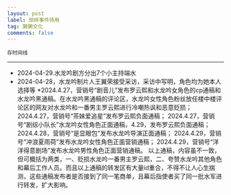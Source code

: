 ```yaml
---
layout: post
label: 琐碎事件待用
tag: 獭獭文化
comments: false
---
```


    存时间线

---

* 2024-04-29.水龙吟剧方分出7个小主持端水
* 2024-04-28，水龙吟制片人王翼荣接受采访，采访中写明，角色均为她本人选择等
*2024.4.27，营销号“剧音儿”发布罗云熙和水龙吟女角色的cp通稿和水龙吟黑通稿。在水龙吟黑通稿的评论区，水龙吟女性角色粉丝放任楼中楼评论区的网友对水龙吟和一番男主罗云熙进行冷嘲热讽和恶意贬损；
2024.4.27，营销号“茶妹爱追星”发布罗云熙负面通稿；
2024.4.27，营销号“剧综小队长”水龙吟女性角色正面通稿，4.29，发布罗云熙负面通稿；
2024.4.28，营销号“是显眼包”发布水龙吟导演正面通稿；
2024.4.29，营销号“冲浪夏雨荷”发布水龙吟女性角色正面营销通稿；
2024.4.29，营销号“洋洋得意剧场”发布水龙吟男性角色正面营销通稿。
以上通稿，内容虽不一致，但可概括为两类，一、贬损水龙吟一番男主罗云熙，二、夸赞水龙吟其他角色和幕后工作人员。而且以上通稿的转发区有大量id重合，不得不让人心生揣测，这些通稿发布者是否接到了同一笔商单，且幕后指使者买了同一批水军进行转发，扩大影响。